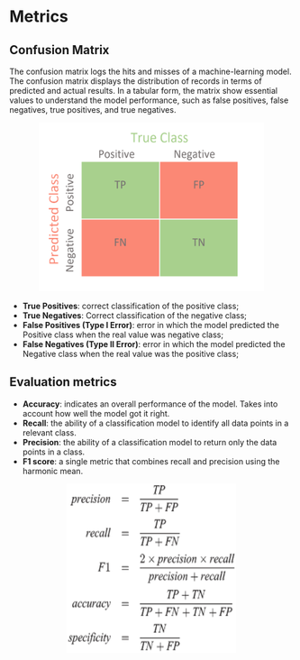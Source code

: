 # Metrics

## Confusion Matrix 

The confusion matrix logs the hits and misses of a machine-learning model. The confusion matrix displays the distribution of records in terms of predicted and actual results. In a tabular form, the matrix show essential values to understand the model performance, such as false positives, false negatives, true positives, and true negatives.

<center>
  <img src="./img/confusion.png" width="400px" height="300px">
</center>

- **True Positives**: correct classification of the positive class;
- **True Negatives**: Correct classification of the negative class;
- **False Positives (Type I Error)**: error in which the model predicted the Positive class when the real value was negative class;
- **False Negatives (Type II Error)**: error in which the model predicted the Negative class when the real value was the positive class;


## Evaluation metrics

- **Accuracy**: indicates an overall performance of the model. Takes into account how well the model got it right.
- **Recall**: the ability of a classification model to identify all data points in a relevant class.
- **Precision**: the ability of a classification model to return only the data points in a class.
- **F1 score**: a single metric that combines recall and precision using the harmonic mean.

<center><img src="./img/accuracy.png" width="300px" height="300px"></center>
